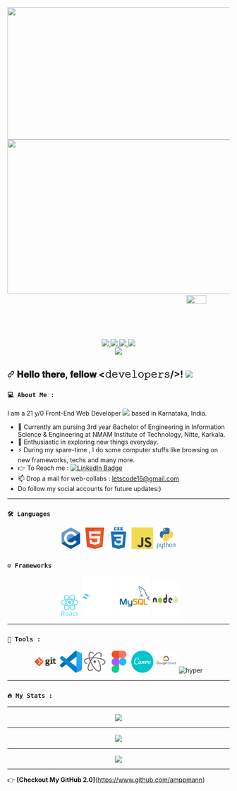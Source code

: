 
<kbd>
<img src="https://holopin.me/sachindsilva16" height="300" width="1000" align="center"/>
</kbd>


<div id="header" align="center">
  <kbd>
        <img src="https://media.giphy.com/media/v1.Y2lkPTc5MGI3NjExZWUzNTAxNmU0MjBmNjg1MmMyNTEzODc5YjRmMTQ5YjdiNzg5YWFjMCZjdD1n/dWesBcTLavkZuG35MI/giphy.gif" width="600" height="350">
    </kbd>
  
  <img src="https://media.giphy.com/media/Q8xuJjjxQHHJdHn7gJ/giphy.gif" height="40%" width="30%" align="right">
</div>

<div class="badges" align="center" style="margin-top:100px;">
      <a href="https://www.linkedin.com/in/sachin-dsilva-43169a1bb">
        <img
          src="https://img.shields.io/badge/LinkedIn-blue?logo=linkedin&logoColor=white&style=plastic"  target="_blank"
        />
      </a>
      <a href="https://twitter.com/sachinrons123" target="_blank">
        <img
          src="https://img.shields.io/badge/Twitter-blue?logo=twitter&logoColor=white&style=plastic"
        >
      </a>
      <a href="https://www.instagram.com/sachin.dsilva_/" target="_blank">
        <img
          src="https://img.shields.io/badge/Instagram-FF1493?logo=instagram&logoColor=white&style=plastic"
        />
      </a>
      <a href="https://www.github.com/sachindsilva16" target="_blank">
        <img
          src="https://img.shields.io/badge/GitHub-black?logo=github&logoColor=white&style=plastic"
        />
      </a>
    </div>
  <div class="profile-count" align="center">
        <img src="https://komarev.com/ghpvc/?username=sachindsilva16">
  </div>

<h2 dir="auto"><a id="user-content--𝐇𝐞𝐥𝐥𝐨-𝐭𝐡𝐞𝐫𝐞-𝐟𝐞𝐥𝐥𝐨𝐰-𝚍𝚎𝚟𝚎𝚕𝚘𝚙𝚎𝚛𝚜-" class="anchor" aria-hidden="true" href="#-𝐇𝐞𝐥𝐥𝐨-𝐭𝐡𝐞𝐫𝐞-𝐟𝐞𝐥𝐥𝐨𝐰-𝚍𝚎𝚟𝚎𝚕𝚘𝚙𝚎𝚛𝚜-"><svg class="octicon octicon-link" viewBox="0 0 16 16" version="1.1" width="16" height="16" aria-hidden="true"><path d="m7.775 3.275 1.25-1.25a3.5 3.5 0 1 1 4.95 4.95l-2.5 2.5a3.5 3.5 0 0 1-4.95 0 .751.751 0 0 1 .018-1.042.751.751 0 0 1 1.042-.018 1.998 1.998 0 0 0 2.83 0l2.5-2.5a2.002 2.002 0 0 0-2.83-2.83l-1.25 1.25a.751.751 0 0 1-1.042-.018.751.751 0 0 1-.018-1.042Zm-4.69 9.64a1.998 1.998 0 0 0 2.83 0l1.25-1.25a.751.751 0 0 1 1.042.018.751.751 0 0 1 .018 1.042l-1.25 1.25a3.5 3.5 0 1 1-4.95-4.95l2.5-2.5a3.5 3.5 0 0 1 4.95 0 .751.751 0 0 1-.018 1.042.751.751 0 0 1-1.042.018 1.998 1.998 0 0 0-2.83 0l-2.5 2.5a1.998 1.998 0 0 0 0 2.83Z"></path></svg></a> 𝐇𝐞𝐥𝐥𝐨 𝐭𝐡𝐞𝐫𝐞, 𝐟𝐞𝐥𝐥𝐨𝐰 &lt;𝚍𝚎𝚟𝚎𝚕𝚘𝚙𝚎𝚛𝚜/&gt;! <a target="_blank" rel="noopener noreferrer nofollow" href="https://user-images.githubusercontent.com/42378118/110234147-e3259600-7f4e-11eb-95be-0c4047144dea.gif"><img src="https://user-images.githubusercontent.com/42378118/110234147-e3259600-7f4e-11eb-95be-0c4047144dea.gif" width="30" data-animated-image="" style="max-width: 100%;"></a></h2>
</div>



### `💻 About Me :`

I am a 21 y/0 Front-End Web Developer  <img src="https://media.giphy.com/media/WUlplcMpOCEmTGBtBW/giphy.gif" width="30"> based in Karnataka, India.

- 📗 Currently am pursing 3rd year Bachelor of Engineering in Information Science & Engineering at NMAM Institute of Technology, Nitte, Karkala.
- 🌱 Enthusiastic in exploring new things everyday.
- ⚡ During my spare-time , I do some computer stuffs like browsing on new frameworks, techs and many more.
- 👉 To Reach me  : [![LinkedIn Badge](https://img.shields.io/badge/LinkedIn-blue?logo=linkedin&logoColor=white&style=plastic)](https://www.linkedin.com/in/sachin-dsilva-43169a1bb)
- 📫 Drop a mail for web-collabs : letscode16@gmail.com
- Do follow my social accounts for future updates:)

---

### `🛠️ Languages`

<div align="center">
  
<!--   C  -->
  <img src="https://github.com/devicons/devicon/blob/master/icons/c/c-original.svg" title="c" alt="c" width="50" height="50"/>

<!--HTML5-->

  <img src="https://github.com/devicons/devicon/blob/master/icons/html5/html5-original.svg" title="HTML5" alt="HTML" width="50" height="50"/>

  <img src="https://github.com/devicons/devicon/blob/master/icons/css3/css3-plain-wordmark.svg"  title="CSS3" alt="CSS" width="50" height="50"/>
  
<!--JAVASCRIPT ES6-->

  <img src="https://github.com/devicons/devicon/blob/master/icons/javascript/javascript-original.svg" title="JavaScript" alt="JavaScript" width="50" height="50"/>
  
<!--   PYTHON  -->

  <img src="https://github.com/devicons/devicon/blob/master/icons/python/python-original-wordmark.svg" title="python" alt="python" width="50" height="50"/>
</div>


### `⚙ Frameworks  `

<div align="center">

<!--REACTJS-->

<img src="https://github.com/devicons/devicon/blob/master/icons/react/react-original-wordmark.svg" title="React" alt="React" width="50" height="50"/>

<!--   TAILWINDCSS  -->
  <img src="https://github.com/devicons/devicon/blob/master/icons/tailwindcss/tailwindcss-original-wordmark.svg" title="tailwind" alt="tailwind" width="80" height="90"/>

  <!--MYSQL-->

  <img src="https://github.com/devicons/devicon/blob/master/icons/mysql/mysql-original-wordmark.svg" title="MySQL"  alt="MySQL" width="70" height="90"/>


<!--   NODEJS -->
  <img src="https://github.com/devicons/devicon/blob/master/icons/nodejs/nodejs-original-wordmark.svg" title="NodeJS" alt="NodeJS" width="60" height="80"/>


<!--   TYPESCRIPT  -->
<!--   <img src="https://github.com/devicons/devicon/blob/master/icons/typescript/typescript-original.svg" title="ts" alt="ts" width="80" height="90"/> -->

  <!--   NEXTJS  -->
<!--    <img src="https://github.com/devicons/devicon/blob/master/icons/nextjs/nextjs-original-wordmark.svg" title="next" alt="next" width="50" height="100"/> -->

  <!--JAVA-->
<!--   <img src="https://github.com/devicons/devicon/blob/master/icons/java/java-original-wordmark.svg" title="Java" alt="Java" width="80" height="80"/> -->
  
<!--   <img src="https://github.com/devicons/devicon/blob/master/icons/laravel/laravel-plain-wordmark.svg" title="laravel" alt="laravel" width="90" height="90"/> -->

 </div>



<!--   TOOLS  -->

  ---

  ### `🔨 Tools : `

<div align="center">
  <!--   GIT  -->
 <img src="https://github.com/devicons/devicon/blob/master/icons/git/git-original-wordmark.svg" title="Git" alt="Git" width="50" height="50"/>&nbsp;

<!--   VSCODE  -->
  <img src="https://github.com/devicons/devicon/blob/master/icons/vscode/vscode-original.svg" title="vscode" alt="vscode" width="50" height="50"/>


<!--   ATOM  -->
  <img src="https://github.com/devicons/devicon/blob/master/icons/atom/atom-original.svg" title="atom" alt="atom" width="50" height="50"/>

<!--   FIGMA  -->
  <img src="https://github.com/devicons/devicon/blob/master/icons/figma/figma-original.svg" title="figma" alt="figma" width="50" height="50"/>



<!--   CANVAS  -->
  <img src="https://github.com/devicons/devicon/blob/master/icons/canva/canva-original.svg" title="canvas" alt="canvas" width="50" height="50"/>

<!--   GOOGLE CLOUD  -->
  <img src="https://github.com/devicons/devicon/blob/master/icons/googlecloud/googlecloud-original-wordmark.svg" title="gc" alt="gc" width="50" height="50"/>
  
  
  
  
<!--   HYPER  -->
  <img src="https://github.com/sachindsilva16/responsive_web_design/blob/main/hyper.svg" title="hyper" alt="hyper" width="50" height="50"/>
  
 </div>
 
 
 ---
 
 ### ` 🔥 My Stats : `
 

<!--   [![GitHub Streak](http://github-readme-streak-stats.herokuapp.com?user=sachindsilva16&theme=dark)](https://git.io/streak-stats) -->
  
<!--   [![Top Languages](https://github-readme-stats.vercel.app/api/top-langs/?username=sachindsilva16)](https://github.com/sachindsilva16/github-readme-stats) -->
<!-- [![Top Languages](https://github-readme-stats.vercel.app/api/top-langs/?username=sachindsilva16&hide_progress=true)](https://github.com/anuraghazra/github-readme-stats) -->
  
<!--   ![sachin's GitHub stats](https://github-readme-stats.vercel.app/api?username=sachindsilva16&show_icons=true&theme=radical) -->
  
  ---
  
  <div align="center">
    <a href="https://github-readme-stats.vercel.app/api/top-langs/?username=sachindsilva16&layout=compact&theme=vision-friendly-light">
  <img align="center" src="https://github-readme-stats.vercel.app/api/top-langs/?username=sachindsilva16&layout=compact&theme=vision-friendly-light" />
</a>
  </div>
  
  ---
  
  <div align="center">
  <a href="https://github-readme-stats.vercel.app/api?username=sachindsilva16&show_icons=true">
  <img align="center" src="https://github-readme-stats.vercel.app/api?username=sachindsilva16&show_icons=true" />
</a>
  
  </div>
  
  ---
  
  <div align="center">
  <a href="http://github-readme-streak-stats.herokuapp.com?user=sachindsilva16&theme=dark">
  <img align="center" src="http://github-readme-streak-stats.herokuapp.com?user=sachindsilva16&theme=dark" />
</a>
  </div>
  
---

👉 **[Checkout My GitHub 2.0]**(https://www.github.com/amppmann)


<!-- BLOG-POST-LIST:START -->
<!-- BLOG-POST-LIST:END -->



  

<!-- <picture>
<source 
  srcset="https://github-readme-stats.vercel.app/api?username=sachindsilva16&show_icons=true&theme=dark"
  media="(prefers-color-scheme: dark)"
/>
<source
  srcset="https://github-readme-stats.vercel.app/api?username=sachindsilva16&show_icons=true"
  media="(prefers-color-scheme: light), (prefers-color-scheme: no-preference)"
/>
<img src="https://github-readme-stats.vercel.app/api?username=sachindsilva16&show_icons=true" />
</picture> -->

<!-- BLOG-POST-LIST:START -->
<!-- BLOG-POST-LIST:END -->
